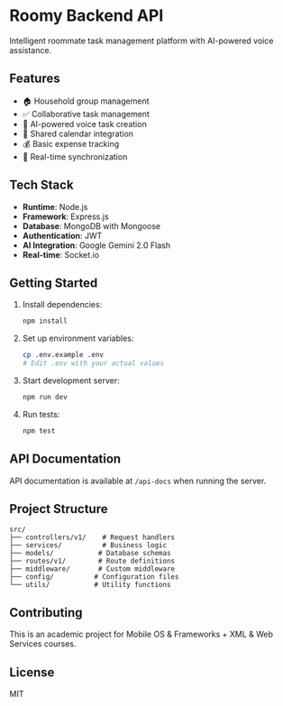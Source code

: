 # Roomy Backend API

Intelligent roommate task management platform with AI-powered voice assistance.

## Features

- 🏠 Household group management
- ✅ Collaborative task management
- 🎤 AI-powered voice task creation
- 📅 Shared calendar integration
- 💰 Basic expense tracking
- 🔄 Real-time synchronization

## Tech Stack

- **Runtime**: Node.js
- **Framework**: Express.js
- **Database**: MongoDB with Mongoose
- **Authentication**: JWT
- **AI Integration**: Google Gemini 2.0 Flash
- **Real-time**: Socket.io

## Getting Started

1. Install dependencies:
   ```bash
   npm install
   ```

2. Set up environment variables:
   ```bash
   cp .env.example .env
   # Edit .env with your actual values
   ```

3. Start development server:
   ```bash
   npm run dev
   ```

4. Run tests:
   ```bash
   npm test
   ```

## API Documentation

API documentation is available at `/api-docs` when running the server.

## Project Structure

```
src/
├── controllers/v1/    # Request handlers
├── services/          # Business logic
├── models/           # Database schemas
├── routes/v1/        # Route definitions
├── middleware/       # Custom middleware
├── config/          # Configuration files
└── utils/           # Utility functions
```

## Contributing

This is an academic project for Mobile OS & Frameworks + XML & Web Services courses.

## License

MIT
